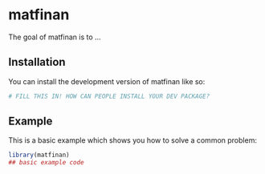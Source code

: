 
# matfinan

<!-- badges: start -->
<!-- badges: end -->

The goal of matfinan is to ...

## Installation

You can install the development version of matfinan like so:

``` r
# FILL THIS IN! HOW CAN PEOPLE INSTALL YOUR DEV PACKAGE?
```

## Example

This is a basic example which shows you how to solve a common problem:

``` r
library(matfinan)
## basic example code
```

